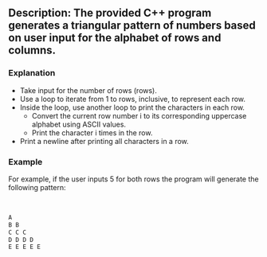 ## Description: The provided C++ program generates a triangular pattern of numbers based on user input for the alphabet of rows and columns. 

### Explanation

- Take input for the number of rows (rows).
- Use a loop to iterate from 1 to rows, inclusive, to represent each row.
- Inside the loop, use another loop to print the characters in each row.
    - Convert the current row number i to its corresponding uppercase alphabet using ASCII values.
    - Print the character i times in the row.
- Print a newline after printing all characters in a row.

### Example
For example, if the user inputs 5 for both rows the program will generate the following pattern:
<br/>
<br/>
```cpp

A 
B B 
C C C 
D D D D 
E E E E E 

```
